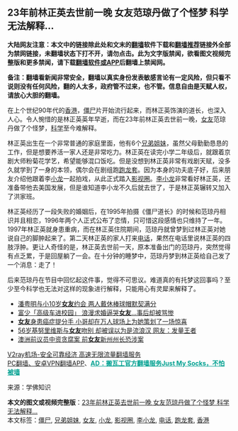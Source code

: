  <h2>23年前林正英去世前一晚 女友范琼丹做了个怪梦 科学无法解释…</h2> <p class="notice"><b>大陆网友注意：本文中的链接除此处和文末的<a href="https://github.com/bannedbook/fanqiang" >翻墙</a>软件下载和<a href="https://github.com/killgcd/justmysocks/blob/master/README.md">翻墙推荐</a>链接外全部为禁网链接，未翻墙状态下打不开，请勿点击。此为文字版禁闻，欲看图文视频完整版和更多禁闻，请下载<a href="https://github.com/bannedbook/fanqiang">翻墙软件或APP</a>后翻墙上禁闻网。</p><p>备注：翻墙看新闻非常安全，翻墙以真实身份发表敏感言论有一定风险，但只看不说则没有任何风险，翻的人太多，政府管不过来，也不管。信息自由是天赋人权，请放心大胆的翻墙。</b></p>  <div class="entry"> <p>在上个世纪90年代的<a href="https://www.bannedbook.org/bnews/tag/%e9%a6%99%e6%b8%af/" class="st_tag internal_tag" rel="tag" title="标签 香港 下的日志">香港</a>，<a href="https://www.bannedbook.org/bnews/tag/%e5%83%b5%e5%b0%b8/" class="st_tag internal_tag" rel="tag" title="标签 僵尸 下的日志">僵尸</a>片开始流行起来，而林正英饰演的道长，也深入人心。令人惋惜的是林正英英年早逝，而在23年前林正英去世前一晚，<a href="https://www.bannedbook.org/bnews/tag/%e5%a5%b3%e5%8f%8b/" class="st_tag internal_tag" rel="tag" title="标签 女友 下的日志">女友</a>范琼丹做了个怪梦，<span class='wp_keywordlink'><a href="https://www.bannedbook.org/forum11/topic309.html" title="禁片：“科学”的棍子" target="_blank">科学</a></span>至今难解释。</p> <p></p>  <p>林正英出生在一个非常普通的家庭里面，他有6个<a href="https://www.bannedbook.org/bnews/tag/%E5%85%84%E5%BC%9F%E5%A7%90%E5%A6%B9/" class="st_tag internal_tag" rel="tag" title="标签 兄弟姐妹 下的日志">兄弟姐妹</a>，虽然父母勤勤恳恳的工作，但是想要养活一家人还是非常吃力。林正英在读完小学二年级后，就跟着京剧大师粉菊花学艺，希望能够混口饭吃。但是没想到林正英非常有戏剧天赋，没多久就学到了一身的本领，偶尔会在剧组跑<a href="https://www.bannedbook.org/bnews/tag/%E8%B7%91%E9%BE%99%E5%A5%97/" class="st_tag internal_tag" rel="tag" title="标签 跑龙套 下的日志">跑龙套</a>。因为本身的功夫底子好，后来朋友介绍他跟着李<a href="https://www.bannedbook.org/bnews/tag/%E5%B0%8F%E9%BE%99/" class="st_tag internal_tag" rel="tag" title="标签 小龙 下的日志">小龙</a>一起拍戏，从此正式踏入<a href="https://www.bannedbook.org/bnews/tag/%E5%BD%B1%E8%A7%86%E5%9C%88/" class="st_tag internal_tag" rel="tag" title="标签 影视圈 下的日志">影视圈</a>。<a href="https://www.bannedbook.org/bnews/tag/%e6%9d%8e%e5%b0%8f%e9%be%99/" class="st_tag internal_tag" rel="tag" title="标签 李小龙 下的日志">李小龙</a>非常看好林正英，还准备带他去美国发展，但是谁知道李小龙不久后就去世了，于是林正英辗转又加入了洪家班。</p> <p></p>  <p>林正英经历了一段失败的婚姻后，在1995年拍摄《僵尸道长》的时候和范琼丹相识并且相恋，1996年两个人正式公布了恋情，只可惜这段感情也只维持了一年。1997年林正英就身患重病，而在林正英住院期间，范琼丹就曾梦到过林正英对她说自己的脚肿起来了。第二天林正英的家人打来<a href="https://www.bannedbook.org/bnews/tag/%e7%94%b5%e8%af%9d/" class="st_tag internal_tag" rel="tag" title="标签 电话 下的日志">电话</a>，果然在电话里说林正英的四肢浮肿。更让人奇怪的是，林正英去世前一天，原本准备出门的范琼丹，突然觉得有点乏累，于是回屋躺了一会。在十分钟的睡梦中，范琼丹梦到林正英给自己发了一个消息：走了！</p> <p></p>  <p>后来范琼丹在节目中回忆起这件事，觉得不可思议。难道真的有托梦这回事吗？至少至今科学也无法对这样的现象进行解释，只能用心有灵犀来解释了。</p> <ul class='op-related-articles' title='相关阅读'> <li><a href='https://www.bannedbook.org/bnews/yule/20201024/1419201.html' target='_blank'>潘粤明与小10岁<b>女友</b>约会 两人戴休棒球帽默契满分</a></li> <li><a href='https://www.bannedbook.org/bnews/cnnews/20201022/1417944.html' target='_blank'>富少「高级车进校园」 浪漫求婚逼哭<b>女友</b>…事后却被骂惨</a></li> <li><a href='https://www.bannedbook.org/bnews/funmedia/20201020/1416995.html' target='_blank'><b>女友</b>身患癌症提分手 小哥却在万人球场上为她策划了一场惊喜</a></li> <li><a href='https://www.bannedbook.org/bnews/yule/20201020/1416855.html' target='_blank'>56岁基努里维斯与<b>女友</b>吻别 却被误以为是流浪汉 网友：发量王者</a></li> <li><a href='https://www.bannedbook.org/bnews/comments/20201016/1414918.html' target='_blank'>澳洲前议员中资贪腐案 前<b>女友</b>新州州长恐涉案</a></li> </ul> <p class="texttj"> <a href="https://www.bannedbook.org/forum23/topic22702.html" target="_blank">V2ray机场-安全可靠经济 高速无限流量翻墙服务</a><br/> <a href="https://github.com/bannedbook/fanqiang/wiki/%E7%A6%81%E9%97%BB%E7%BD%91%E5%AE%89%E5%8D%93%E7%BF%BB%E5%A2%99%E6%96%B0%E9%97%BBAPP" target="_blank">PC翻墙、安卓VPN翻墙APP</a>、<span onclick="window.open('https://github.com/killgcd/justmysocks/blob/master/README.md')" style="font-weight:bold;color:#00A191;cursor:pointer;text-decoration:underline;outline:none">AD：搬瓦工官方翻墙服务Just My Socks，不怕被墙</span></p><p> 来源：学佛知识 </p><a name='sharetosocial'></a>       <div><b>本文的图文或视频完整版</b>：<a href='https://www.bannedbook.org/bnews/yule/20201025/1419737.html'>23年前林正英去世前一晚 女友范琼丹做了个怪梦 科学无法解释…</a></div>  </div><!--END ENTRY--> <div class="postfooter"> <div>本文标签：<a href="https://www.bannedbook.org/bnews/tag/%e5%83%b5%e5%b0%b8/" rel="tag">僵尸</a>, <a href="https://www.bannedbook.org/bnews/tag/%E5%85%84%E5%BC%9F%E5%A7%90%E5%A6%B9/" rel="tag">兄弟姐妹</a>, <a href="https://www.bannedbook.org/bnews/tag/%e5%a5%b3%e5%8f%8b/" rel="tag">女友</a>, <a href="https://www.bannedbook.org/bnews/tag/%E5%B0%8F%E9%BE%99/" rel="tag">小龙</a>, <a href="https://www.bannedbook.org/bnews/tag/%E5%BD%B1%E8%A7%86%E5%9C%88/" rel="tag">影视圈</a>, <a href="https://www.bannedbook.org/bnews/tag/%e6%9d%8e%e5%b0%8f%e9%be%99/" rel="tag">李小龙</a>, <a href="https://www.bannedbook.org/bnews/tag/%e7%94%b5%e8%af%9d/" rel="tag">电话</a>, <a href="https://www.bannedbook.org/bnews/tag/%E8%B7%91%E9%BE%99%E5%A5%97/" rel="tag">跑龙套</a>, <a href="https://www.bannedbook.org/bnews/tag/%e9%a6%99%e6%b8%af/" rel="tag">香港</a></div>  </div><!--END POSTFOOTER--> 